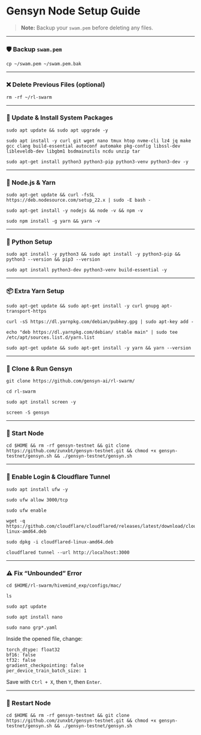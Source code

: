 # Gensyn Node Setup Guide

> **Note:** Backup your `swam.pem` before deleting any files.

---

### 🛡️ Backup `swam.pem`

```
cp ~/swam.pem ~/swam.pem.bak
```

---

### ❌ Delete Previous Files (optional)

```
rm -rf ~/rl-swarm
```

---

### 🔁 Update & Install System Packages

```
sudo apt update && sudo apt upgrade -y
```

```
sudo apt install -y curl git wget nano tmux htop nvme-cli lz4 jq make gcc clang build-essential autoconf automake pkg-config libssl-dev libleveldb-dev libgbm1 bsdmainutils ncdu unzip tar
```

```
sudo apt-get install python3 python3-pip python3-venv python3-dev -y
```

---

### 🧱 Node.js & Yarn

```
sudo apt-get update && curl -fsSL https://deb.nodesource.com/setup_22.x | sudo -E bash -
```

```
sudo apt-get install -y nodejs && node -v && npm -v
```

```
sudo npm install -g yarn && yarn -v
```

---

### 🐍 Python Setup

```
sudo apt install -y python3 && sudo apt install -y python3-pip && python3 --version && pip3 --version
```

```
sudo apt install python3-dev python3-venv build-essential -y
```

---

### 📦 Extra Yarn Setup

```
sudo apt-get update && sudo apt-get install -y curl gnupg apt-transport-https
```

```
curl -sS https://dl.yarnpkg.com/debian/pubkey.gpg | sudo apt-key add -
```

```
echo "deb https://dl.yarnpkg.com/debian/ stable main" | sudo tee /etc/apt/sources.list.d/yarn.list
```

```
sudo apt-get update && sudo apt-get install -y yarn && yarn --version
```

---

### 📁 Clone & Run Gensyn

```
git clone https://github.com/gensyn-ai/rl-swarm/
```

```
cd rl-swarm
```

```
sudo apt install screen -y
```

```
screen -S gensyn
```

---

### 🚀 Start Node

```
cd $HOME && rm -rf gensyn-testnet && git clone https://github.com/zunxbt/gensyn-testnet.git && chmod +x gensyn-testnet/gensyn.sh && ./gensyn-testnet/gensyn.sh
```

---

### 🔐 Enable Login & Cloudflare Tunnel

```
sudo apt install ufw -y
```

```
sudo ufw allow 3000/tcp
```

```
sudo ufw enable
```

```
wget -q https://github.com/cloudflare/cloudflared/releases/latest/download/cloudflared-linux-amd64.deb
```

```
sudo dpkg -i cloudflared-linux-amd64.deb
```

```
cloudflared tunnel --url http://localhost:3000
```

---

### ⚠️ Fix “Unbounded” Error

```
cd $HOME/rl-swarm/hivemind_exp/configs/mac/
```

```
ls
```

```
sudo apt update
```

```
sudo apt install nano
```

```
sudo nano grp*.yaml
```

Inside the opened file, change:

```
torch_dtype: float32
bf16: false
tf32: false
gradient_checkpointing: false
per_device_train_batch_size: 1
```

Save with `Ctrl + X`, then `Y`, then `Enter`.

---

### 🔄 Restart Node

```
cd $HOME && rm -rf gensyn-testnet && git clone https://github.com/zunxbt/gensyn-testnet.git && chmod +x gensyn-testnet/gensyn.sh && ./gensyn-testnet/gensyn.sh
```
